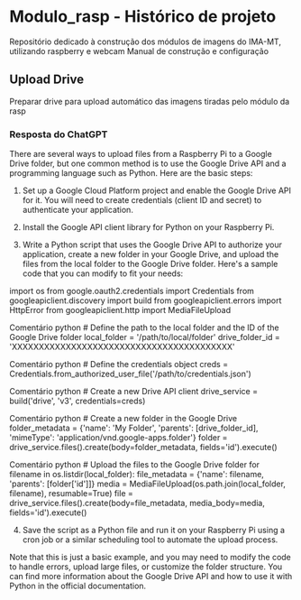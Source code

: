 # Modulo_rasp - Histórico de projeto 
Repositório dedicado à construção dos módulos de imagens do IMA-MT, utilizando raspberry e webcam
Manual de construção e configuração

## Upload Drive

Preparar drive para upload automático das imagens tiradas pelo módulo da rasp

### Resposta do ChatGPT

There are several ways to upload files from a Raspberry Pi to a Google Drive folder, but one common method is to use the Google Drive API and a programming language such as Python. Here are the basic steps:

1. Set up a Google Cloud Platform project and enable the Google Drive API for it. You will need to create credentials (client ID and secret) to authenticate your application.

2. Install the Google API client library for Python on your Raspberry Pi.

3. Write a Python script that uses the Google Drive API to authorize your application, create a new folder in your Google Drive, and upload the files from the local folder to the Google Drive folder. Here's a sample code that you can modify to fit your needs:

import os
from google.oauth2.credentials import Credentials
from googleapiclient.discovery import build
from googleapiclient.errors import HttpError
from googleapiclient.http import MediaFileUpload

Comentário python # Define the path to the local folder and the ID of the Google Drive folder
local_folder = '/path/to/local/folder'
drive_folder_id = 'XXXXXXXXXXXXXXXXXXXXXXXXXXXXXXXXXXXXXXXXX'

Comentário python # Define the credentials object
creds = Credentials.from_authorized_user_file('/path/to/credentials.json')

Comentário python # Create a new Drive API client
drive_service = build('drive', 'v3', credentials=creds)

Comentário python # Create a new folder in the Google Drive
folder_metadata = {'name': 'My Folder', 'parents': [drive_folder_id], 'mimeType': 'application/vnd.google-apps.folder'}
folder = drive_service.files().create(body=folder_metadata, fields='id').execute()

Comentário python # Upload the files to the Google Drive folder
for filename in os.listdir(local_folder):
    file_metadata = {'name': filename, 'parents': [folder['id']]}
    media = MediaFileUpload(os.path.join(local_folder, filename), resumable=True)
    file = drive_service.files().create(body=file_metadata, media_body=media, fields='id').execute()

4. Save the script as a Python file and run it on your Raspberry Pi using a cron job or a similar scheduling tool to automate the upload process.

Note that this is just a basic example, and you may need to modify the code to handle errors, upload large files, or customize the folder structure. You can find more information about the Google Drive API and how to use it with Python in the official documentation.
